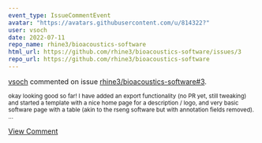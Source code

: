 ```yaml
---
event_type: IssueCommentEvent
avatar: "https://avatars.githubusercontent.com/u/814322?"
user: vsoch
date: 2022-07-11
repo_name: rhine3/bioacoustics-software
html_url: https://github.com/rhine3/bioacoustics-software/issues/3
repo_url: https://github.com/rhine3/bioacoustics-software
---
```


<a href='https://github.com/vsoch' target='_blank'>vsoch</a> commented on issue <a href='https://github.com/rhine3/bioacoustics-software/issues/3' target='_blank'>rhine3/bioacoustics-software#3</a>.

<small>okay looking good so far! I have added an export functionality (no PR yet, still tweaking) and started a template with a nice home page for a description / logo, and very basic software page with a table (akin to the rseng software but with annotation fields removed). ...</small>

<a href='https://github.com/rhine3/bioacoustics-software/issues/3' target='_blank'>View Comment</a>